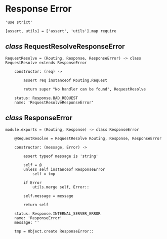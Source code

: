 Response Error
==============

	'use strict'

	[assert, utils] = ['assert', 'utils'].map require

*class* RequestResolveResponseError
-----------------------------------

	RequestResolve = (Routing, Response, ResponseError) -> class RequestResolve extends ResponseError

		constructor: (req) ->

			assert req instanceof Routing.Request

			return super "No handler can be found", RequestResolve

		status: Response.BAD_REQUEST
		name: 'RequestResolveResponseError'

*class* ResponseError
---------------------

	module.exports = (Routing, Response) -> class ResponseError

		@RequestResolve = RequestResolve Routing, Response, ResponseError

		constructor: (message, Error) ->

			assert typeof message is 'string'

			self = @
			unless self instanceof ResponseError
				self = tmp

			if Error
				utils.merge self, Error::

			self.message = message

			return self

		status: Response.INTERNAL_SERVER_ERROR
		name: 'ResponseError'
		message: ''

		tmp = Object.create ResponseError::